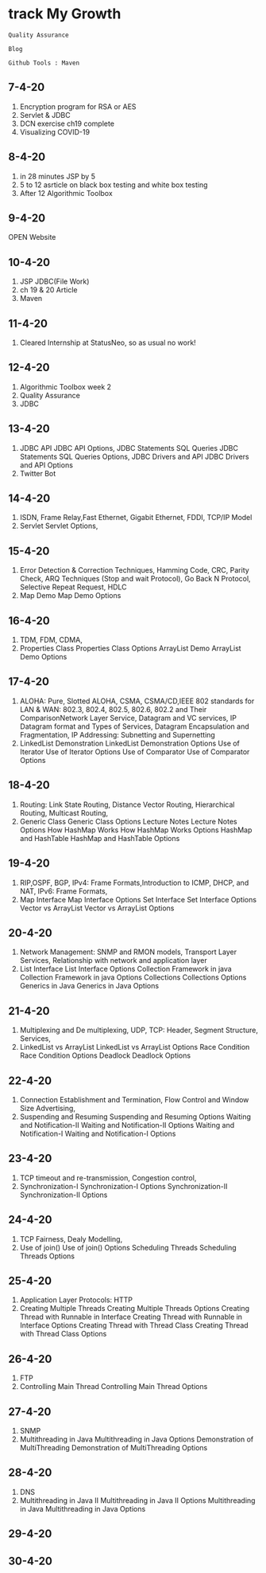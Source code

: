 # track My Growth

```
Quality Assurance
```

```
Blog
```

```
Github Tools : Maven
```

## 7-4-20
1. Encryption program for RSA or AES<br>
2. Servlet & JDBC<br>
3. DCN exercise ch19 complete<br>
4. Visualizing COVID-19
## 8-4-20
1. in 28 minutes JSP by 5
2. 5 to 12 asrticle on black box testing and white box testing
3. After 12 Algorithmic Toolbox
## 9-4-20
OPEN Website
## 10-4-20
1. JSP JDBC(File Work)
2. ch 19 & 20 Article
3. Maven
## 11-4-20
1. Cleared Internship at StatusNeo, so as usual no work!
## 12-4-20
1. Algorithmic Toolbox week 2
2. Quality Assurance 
3. JDBC
## 13-4-20
1. JDBC API JDBC API Options, JDBC Statements SQL Queries JDBC Statements SQL Queries Options, JDBC Drivers and API JDBC Drivers and API Options
2. Twitter Bot

## 14-4-20
1. ISDN, Frame Relay,Fast Ethernet, Gigabit Ethernet, FDDI, TCP/IP Model
2. Servlet Servlet Options, 

## 15-4-20
1. Error Detection & Correction Techniques, Hamming Code, CRC, Parity Check, ARQ Techniques (Stop and wait Protocol), Go Back N Protocol, Selective Repeat Request, HDLC
2. Map Demo Map Demo Options

## 16-4-20
1. TDM, FDM, CDMA, 
2. Properties Class Properties Class Options
ArrayList Demo ArrayList Demo Options

## 17-4-20
1. ALOHA: Pure, Slotted ALOHA, CSMA, CSMA/CD,IEEE 802 standards for LAN & WAN: 802.3, 802.4, 802.5, 802.6, 802.2 and Their ComparisonNetwork Layer Service, Datagram and VC services, IP Datagram format and Types of Services, Datagram Encapsulation and Fragmentation, IP Addressing: Subnetting and Supernetting
2. LinkedList Demonstration LinkedList Demonstration Options
Use of Iterator Use of Iterator Options
Use of Comparator Use of Comparator Options

## 18-4-20
1. Routing: Link State Routing, Distance Vector Routing, Hierarchical Routing, Multicast Routing,
2. Generic Class Generic Class Options
Lecture Notes Lecture Notes Options
How HashMap Works How HashMap Works Options
HashMap and HashTable HashMap and HashTable Options

## 19-4-20
1. RIP,OSPF, BGP, IPv4: Frame Formats,Introduction to ICMP, DHCP, and NAT, IPv6: Frame Formats,
2. Map Interface Map Interface Options
Set Interface Set Interface Options
Vector vs ArrayList Vector vs ArrayList Options

## 20-4-20
1. Network Management: SNMP and RMON models, Transport Layer Services, Relationship with network and application layer
2. List Interface List Interface Options
Collection Framework in java Collection Framework in java Options
Collections Collections Options
Generics in Java Generics in Java Options

## 21-4-20
1. Multiplexing and De multiplexing, UDP, TCP: Header, Segment Structure, Services,
2. LinkedList vs ArrayList LinkedList vs ArrayList Options
Race Condition Race Condition Options
Deadlock Deadlock Options

## 22-4-20
1. Connection Establishment and Termination, Flow Control and Window Size Advertising,
2. Suspending and Resuming Suspending and Resuming Options
Waiting and Notification-II Waiting and Notification-II Options
Waiting and Notification-I Waiting and Notification-I Options

## 23-4-20
1. TCP timeout and re-transmission, Congestion control,
2. Synchronization-I Synchronization-I Options
Synchronization-II Synchronization-II Options

## 24-4-20
1. TCP Fairness, Dealy Modelling,
2. Use of join() Use of join() Options
Scheduling Threads Scheduling Threads Options

## 25-4-20
1. Application Layer Protocols: HTTP
2. Creating Multiple Threads Creating Multiple Threads Options
Creating Thread with Runnable in Interface Creating Thread with Runnable in Interface Options
Creating Thread with Thread Class Creating Thread with Thread Class Options

## 26-4-20
1. FTP
2. Controlling Main Thread Controlling Main Thread Options

## 27-4-20
1. SNMP
2. Multithreading in Java Multithreading in Java Options
Demonstration of MultiThreading Demonstration of MultiThreading Options

## 28-4-20
1. DNS
2. Multithreading in Java II Multithreading in Java II Options
Multithreading in Java Multithreading in Java Options

## 29-4-20


## 30-4-20


